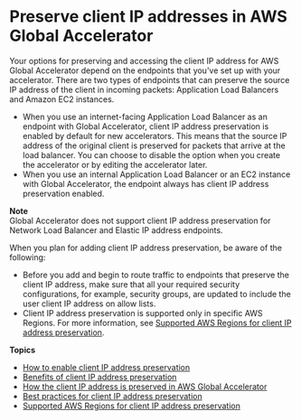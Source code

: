 # Preserve client IP addresses in AWS Global Accelerator<a name="preserve-client-ip-address"></a>

Your options for preserving and accessing the client IP address for AWS Global Accelerator depend on the endpoints that you've set up with your accelerator\. There are two types of endpoints that can preserve the source IP address of the client in incoming packets: Application Load Balancers and Amazon EC2 instances\.
+ When you use an internet\-facing Application Load Balancer as an endpoint with Global Accelerator, client IP address preservation is enabled by default for new accelerators\. This means that the source IP address of the original client is preserved for packets that arrive at the load balancer\. You can choose to disable the option when you create the accelerator or by editing the accelerator later\.
+ When you use an internal Application Load Balancer or an EC2 instance with Global Accelerator, the endpoint always has client IP address preservation enabled\. 

**Note**  
Global Accelerator does not support client IP address preservation for Network Load Balancer and Elastic IP address endpoints\.

When you plan for adding client IP address preservation, be aware of the following:
+ Before you add and begin to route traffic to endpoints that preserve the client IP address, make sure that all your required security configurations, for example, security groups, are updated to include the user client IP address on allow lists\. 
+ Client IP address preservation is supported only in specific AWS Regions\. For more information, see [Supported AWS Regions for client IP address preservation](preserve-client-ip-address.regions.md)\.

**Topics**
+ [How to enable client IP address preservation](preserve-client-ip-address.how-to-enable-preservation.md)
+ [Benefits of client IP address preservation](preserve-client-ip-address.benefits-of-preservation.md)
+ [How the client IP address is preserved in AWS Global Accelerator](preserve-client-ip-address.headers.md)
+ [Best practices for client IP address preservation](best-practices-aga.md)
+ [Supported AWS Regions for client IP address preservation](preserve-client-ip-address.regions.md)